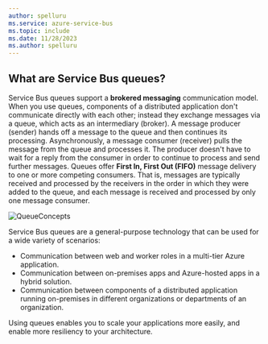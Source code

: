 ```yaml
---
author: spelluru
ms.service: azure-service-bus
ms.topic: include
ms.date: 11/28/2023
ms.author: spelluru
---
```

## What are Service Bus queues?
Service Bus queues support a **brokered messaging** communication model. When you use queues, components of a distributed application don't communicate directly with each other; instead they exchange messages via a queue, which acts as an intermediary (broker). A message producer (sender) hands off a message to the queue and then continues its processing. Asynchronously, a message consumer (receiver) pulls the message from the queue and processes it. The producer doesn't have to wait for a reply from the consumer in order to continue to process and send further messages. Queues offer **First In, First Out (FIFO)** message delivery to one or more competing consumers. That is, messages are typically received and processed by the receivers in the order in which they were added to the queue, and each message is received and processed by only one message consumer.

![QueueConcepts](./media/service-bus-queues/sb-queues-08.png)

Service Bus queues are a general-purpose technology that can be used for a wide variety of scenarios:

* Communication between web and worker roles in a multi-tier Azure application.
* Communication between on-premises apps and Azure-hosted apps in a hybrid solution.
* Communication between components of a distributed application running on-premises in different organizations or departments of an organization.

Using queues enables you to scale your applications more easily, and enable more resiliency to your architecture.


